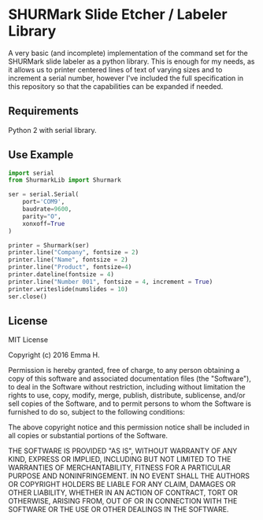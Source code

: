 # SHURMark Slide Etcher / Labeler Library
A very basic (and incomplete) implementation of the command set for the SHURMark slide labeler as a python library. This is enough for my needs, as it allows us to printer centered lines of text of varying sizes and to increment a serial number, however I've included the full specification in this repository so that the capabilities can be expanded if needed. 

## Requirements
Python 2 with serial library.

## Use Example

```python
import serial
from ShurmarkLib import Shurmark

ser = serial.Serial(
    port='COM9',
    baudrate=9600,
    parity="O",
    xonxoff=True
)

printer = Shurmark(ser)
printer.line("Company", fontsize = 2)
printer.line("Name", fontsize = 2)
printer.line("Product", fontsize=4)
printer.dateline(fontsize = 4)
printer.line("Number 001", fontsize = 4, increment = True)
printer.writeslide(numslides = 10)
ser.close()
```

## License
MIT License

Copyright (c) 2016 Emma H.

Permission is hereby granted, free of charge, to any person obtaining a copy
of this software and associated documentation files (the "Software"), to deal
in the Software without restriction, including without limitation the rights
to use, copy, modify, merge, publish, distribute, sublicense, and/or sell
copies of the Software, and to permit persons to whom the Software is
furnished to do so, subject to the following conditions:

The above copyright notice and this permission notice shall be included in all
copies or substantial portions of the Software.

THE SOFTWARE IS PROVIDED "AS IS", WITHOUT WARRANTY OF ANY KIND, EXPRESS OR
IMPLIED, INCLUDING BUT NOT LIMITED TO THE WARRANTIES OF MERCHANTABILITY,
FITNESS FOR A PARTICULAR PURPOSE AND NONINFRINGEMENT. IN NO EVENT SHALL THE
AUTHORS OR COPYRIGHT HOLDERS BE LIABLE FOR ANY CLAIM, DAMAGES OR OTHER
LIABILITY, WHETHER IN AN ACTION OF CONTRACT, TORT OR OTHERWISE, ARISING FROM,
OUT OF OR IN CONNECTION WITH THE SOFTWARE OR THE USE OR OTHER DEALINGS IN THE
SOFTWARE.
